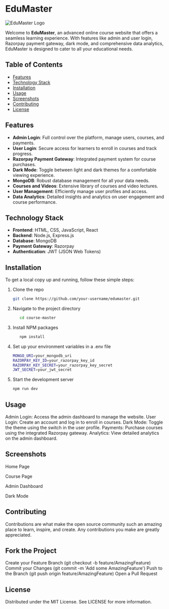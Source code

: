 # EduMaster

![EduMaster Logo](https://via.placeholder.com/728x90.png?text=EduMaster+Logo)

Welcome to **EduMaster**, an advanced online course website that offers a seamless learning experience. With features like admin and user login, Razorpay payment gateway, dark mode, and comprehensive data analytics, EduMaster is designed to cater to all your educational needs.

## Table of Contents

- [Features](#features)
- [Technology Stack](#technology-stack)
- [Installation](#installation)
- [Usage](#usage)
- [Screenshots](#screenshots)
- [Contributing](#contributing)
- [License](#license)

## Features

- **Admin Login**: Full control over the platform, manage users, courses, and payments.
- **User Login**: Secure access for learners to enroll in courses and track progress.
- **Razorpay Payment Gateway**: Integrated payment system for course purchases.
- **Dark Mode**: Toggle between light and dark themes for a comfortable viewing experience.
- **MongoDB**: Robust database management for all your data needs.
- **Courses and Videos**: Extensive library of courses and video lectures.
- **User Management**: Efficiently manage user profiles and access.
- **Data Analytics**: Detailed insights and analytics on user engagement and course performance.

## Technology Stack

- **Frontend**: HTML, CSS, JavaScript, React
- **Backend**: Node.js, Express.js
- **Database**: MongoDB
- **Payment Gateway**: Razorpay
- **Authentication**: JWT (JSON Web Tokens)

## Installation

To get a local copy up and running, follow these simple steps:

1. Clone the repo
   ```sh
   git clone https://github.com/your-username/edumaster.git
   ```
2. Navigate to the project directory
   ```sh
      cd course-master
   ```
4. Install NPM packages
   ```sh
      npm install
   ```
6. Set up your environment variables in a .env file
   ```sh
   MONGO_URI=your_mongodb_uri
   RAZORPAY_KEY_ID=your_razorpay_key_id
   RAZORPAY_KEY_SECRET=your_razorpay_key_secret
   JWT_SECRET=your_jwt_secret
   ```
8. Start the development server
   ```sh
   npm run dev
   ```

## Usage
Admin Login: Access the admin dashboard to manage the website.
User Login: Create an account and log in to enroll in courses.
Dark Mode: Toggle the theme using the switch in the user profile.
Payments: Purchase courses using the integrated Razorpay gateway.
Analytics: View detailed analytics on the admin dashboard.

## Screenshots

Home Page

Course Page

Admin Dashboard

Dark Mode

## Contributing
Contributions are what make the open source community such an amazing place to learn, inspire, and create. Any contributions you make are greatly appreciated.

## Fork the Project
Create your Feature Branch (git checkout -b feature/AmazingFeature)
Commit your Changes (git commit -m 'Add some AmazingFeature')
Push to the Branch (git push origin feature/AmazingFeature)
Open a Pull Request

## License
Distributed under the MIT License. See LICENSE for more information.
